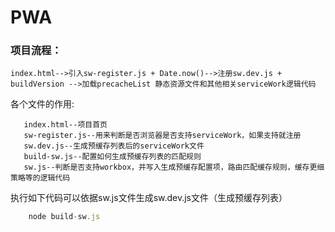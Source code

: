 # PWA
### 项目流程：
```
index.html-->引入sw-register.js + Date.now()-->注册sw.dev.js + buildVersion -->加载precacheList 静态资源文件和其他相关serviceWork逻辑代码
```
各个文件的作用:
```
   index.html--项目首页
   sw-register.js--用来判断是否浏览器是否支持serviceWork，如果支持就注册
   sw.dev.js--生成预缓存列表后的serviceWork文件
   build-sw.js--配置如何生成预缓存列表的匹配规则
   sw.js--判断是否支持workbox，并写入生成预缓存配置项，路由匹配缓存规则，缓存更细策略等的逻辑代码
```


执行如下代码可以依据sw.js文件生成sw.dev.js文件（生成预缓存列表）

```js
    node build-sw.js
```
